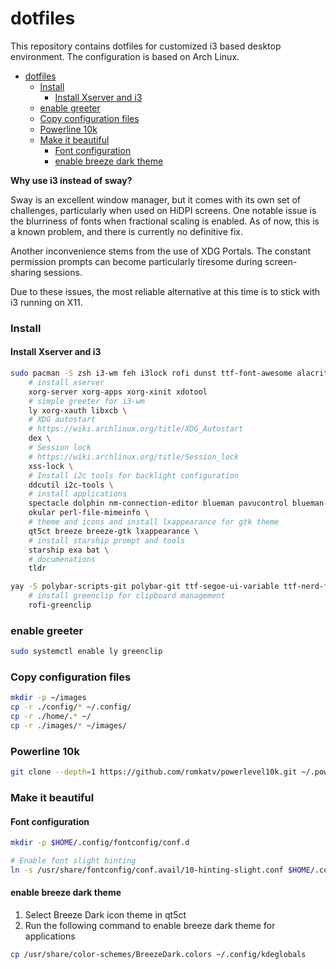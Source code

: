 # dotfiles

This repository contains dotfiles for customized i3 based desktop environment. The configuration is based on Arch Linux.

- [dotfiles](#dotfiles)
    - [Install](#install)
      - [Install Xserver and i3](#install-xserver-and-i3)
    - [enable greeter](#enable-greeter)
    - [Copy configuration files](#copy-configuration-files)
    - [Powerline 10k](#powerline-10k)
    - [Make it beautiful](#make-it-beautiful)
      - [Font configuration](#font-configuration)
      - [enable breeze dark theme](#enable-breeze-dark-theme)

**Why use i3 instead of sway?**

Sway is an excellent window manager, but it comes with its own set of challenges, particularly when used on HiDPI screens. One notable issue is the blurriness of fonts when fractional scaling is enabled. As of now, this is a known problem, and there is currently no definitive fix.

Another inconvenience stems from the use of XDG Portals. The constant permission prompts can become particularly tiresome during screen-sharing sessions.

Due to these issues, the most reliable alternative at this time is to stick with i3 running on X11.


### Install

#### Install Xserver and i3

```bash
sudo pacman -S zsh i3-wm feh i3lock rofi dunst ttf-font-awesome alacritty picom \
    # install xserver
    xorg-server xorg-apps xorg-xinit xdotool
    # simple greeter for i3-wm
    ly xorg-xauth libxcb \
    # XDG autostart
    # https://wiki.archlinux.org/title/XDG_Autostart
    dex \
    # Session lock
    # https://wiki.archlinux.org/title/Session_lock
    xss-lock \
    # Install i2c tools for backlight configuration
    ddcutil i2c-tools \
    # install applications
    spectacle dolphin nm-connection-editor blueman pavucontrol blueman-manager \
    okular perl-file-mimeinfo \
    # theme and icons and install lxappearance for gtk theme
    qt5ct breeze breeze-gtk lxappearance \
    # install starship prompt and tools
    starship exa bat \
    # documenations
    tldr 
```

```bash
yay -S polybar-scripts-git polybar-git ttf-segoe-ui-variable ttf-nerd-fonts-symbols-mono \
    # install greenclip for clipboard management
    rofi-greenclip
```

### enable greeter

```bash
sudo systemctl enable ly greenclip
```

### Copy configuration files

```bash
mkdir -p ~/images
cp -r ./config/* ~/.config/
cp -r ./home/.* ~/
cp -r ./images/* ~/images/
```

### Powerline 10k

```bash
git clone --depth=1 https://github.com/romkatv/powerlevel10k.git ~/.powerlevel10k
```

### Make it beautiful

#### Font configuration

```bash
mkdir -p $HOME/.config/fontconfig/conf.d

# Enable font slight hinting
ln -s /usr/share/fontconfig/conf.avail/10-hinting-slight.conf $HOME/.config/fontconfig/conf.d
```

#### enable breeze dark theme

1. Select Breeze Dark icon theme in qt5ct
2. Run the following command to enable breeze dark theme for applications

```bash
cp /usr/share/color-schemes/BreezeDark.colors ~/.config/kdeglobals
```